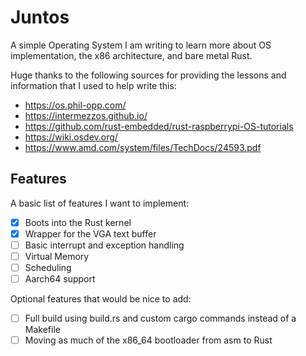 # Juntos

A simple Operating System I am writing to learn more about
OS implementation, the x86 architecture, and bare metal Rust.

Huge thanks to the following sources for providing the lessons and information
that I used to help write this:

- https://os.phil-opp.com/
- https://intermezzos.github.io/
- https://github.com/rust-embedded/rust-raspberrypi-OS-tutorials
- https://wiki.osdev.org/
- https://www.amd.com/system/files/TechDocs/24593.pdf

## Features

A basic list of features I want to implement:

- [x] Boots into the Rust kernel
- [x] Wrapper for the VGA text buffer
- [ ] Basic interrupt and exception handling
- [ ] Virtual Memory
- [ ] Scheduling
- [ ] Aarch64 support

Optional features that would be nice to add:

- [ ] Full build using build.rs and custom cargo commands instead of a Makefile
- [ ] Moving as much of the x86_64 bootloader from asm to Rust
